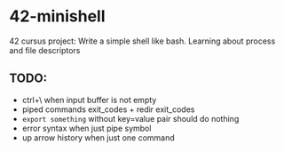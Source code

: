 # 42-minishell

42 cursus project: Write a simple shell like bash. Learning about process and file descriptors

## TODO:

- ctrl+\ when input buffer is not empty
- piped commands exit_codes + redir exit_codes
- `export something` without key=value pair should do nothing
- error syntax when just pipe symbol
- up arrow history when just one command
